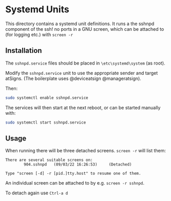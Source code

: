 # Systemd Units

This directory contains a systemd unit definitions. It runs a the sshnpd component
of the ssh! no ports in a GNU screen, which can be attached to (for logging etc.)
with `screen -r`

## Installation

The `sshnpd.service` files should be placed in `\etc\systemd\system` (as root).

Modify the `sshnpd.service` unit to use the appropriate sender and target
atSigns. (The boilerplate uses @deviceatsign @manageratsign).

Then:

```bash
sudo systemctl enable sshnpd.service
```

The services will then start at the next reboot, or can be started manually
with:

```bash
sudo systemctl start sshnpd.service
```

## Usage

When running there will be three detached screens. `screen -r` will list them:

```
There are several suitable screens on:
        904.sshnpd   (09/03/22 16:26:53)     (Detached)

Type "screen [-d] -r [pid.]tty.host" to resume one of them.
```

An individual screen can be attached to by e.g. `screen -r sshnpd`.

To detach again use `Ctrl-a d`
